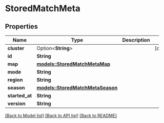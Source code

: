 # StoredMatchMeta

## Properties

Name | Type | Description | Notes
------------ | ------------- | ------------- | -------------
**cluster** | Option<**String**> |  | [optional]
**id** | **String** |  | 
**map** | [**models::StoredMatchMetaMap**](StoredMatchMetaMap.md) |  | 
**mode** | **String** |  | 
**region** | **String** |  | 
**season** | [**models::StoredMatchMetaSeason**](StoredMatchMetaSeason.md) |  | 
**started_at** | **String** |  | 
**version** | **String** |  | 

[[Back to Model list]](../README.md#documentation-for-models) [[Back to API list]](../README.md#documentation-for-api-endpoints) [[Back to README]](../README.md)


